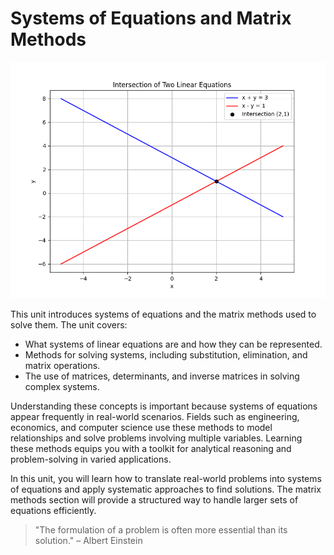 # Systems of Equations and Matrix Methods


![A 2D plot showing two linear equations and their intersection point, illustrating the concept of systems of linear equations.](images/plot_1_09-00-unit-intro-systems-of-equations-and-matrix-methods.md.png)



This unit introduces systems of equations and the matrix methods used to solve them. The unit covers:

- What systems of linear equations are and how they can be represented.
- Methods for solving systems, including substitution, elimination, and matrix operations.
- The use of matrices, determinants, and inverse matrices in solving complex systems.

Understanding these concepts is important because systems of equations appear frequently in real-world scenarios. Fields such as engineering, economics, and computer science use these methods to model relationships and solve problems involving multiple variables. Learning these methods equips you with a toolkit for analytical reasoning and problem-solving in varied applications.

In this unit, you will learn how to translate real-world problems into systems of equations and apply systematic approaches to find solutions. The matrix methods section will provide a structured way to handle larger sets of equations efficiently.

> "The formulation of a problem is often more essential than its solution." – Albert Einstein